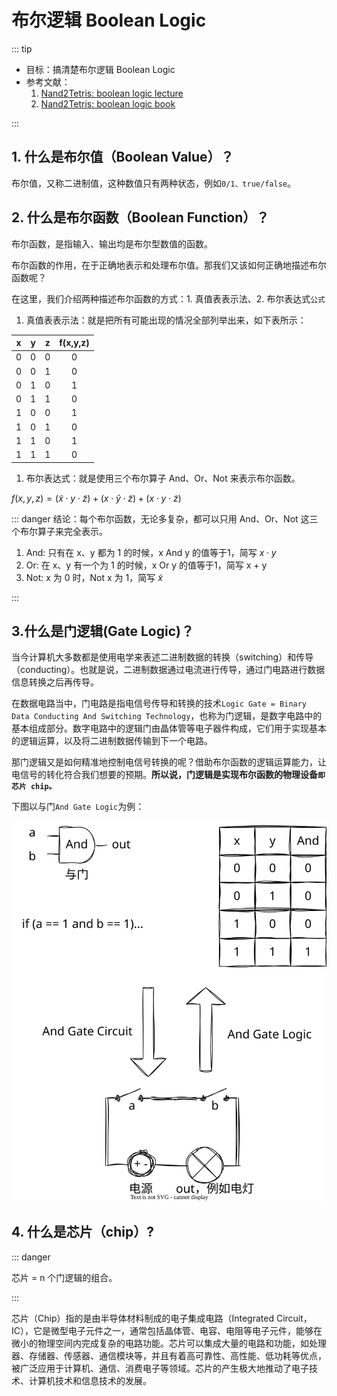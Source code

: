 # 布尔逻辑 Boolean Logic

::: tip

-   目标：搞清楚布尔逻辑 Boolean Logic
-   参考文献：
    1. [Nand2Tetris: boolean logic lecture](https://drive.google.com/file/d/1MY1buFHo_Wx5DPrKhCNSA2cm5ltwFJzM/view)
    2. [Nand2Tetris: boolean logic book](https://www.nand2tetris.org/_files/ugd/44046b_f2c9e41f0b204a34ab78be0ae4953128.pdf)

:::

## 1. 什么是布尔值（Boolean Value）？

布尔值，又称二进制值，这种数值只有两种状态，例如`0/1、true/false`。

## 2. 什么是布尔函数（Boolean Function）？

布尔函数，是指输入、输出均是布尔型数值的函数。

布尔函数的作用，在于正确地表示和处理布尔值。那我们又该如何正确地描述布尔函数呢？

在这里，我们介绍两种描述布尔函数的方式：1. 真值表表示法、2. 布尔表达式`公式`

1. 真值表表示法：就是把所有可能出现的情况全部列举出来，如下表所示：

|   x   |   y   |   z   | f(x,y,z) |
| :---: | :---: | :---: | :------: |
|   0   |   0   |   0   |    0     |
|   0   |   0   |   1   |    0     |
|   0   |   1   |   0   |    1     |
|   0   |   1   |   1   |    0     |
|   1   |   0   |   0   |    1     |
|   1   |   0   |   1   |    0     |
|   1   |   1   |   0   |    1     |
|   1   |   1   |   1   |    0     |

1. 布尔表达式：就是使用三个布尔算子 And、Or、Not 来表示布尔函数。

$f(x,y,z) = (\tilde{x} \cdot y \cdot \tilde{z}) + (x \cdot \tilde{y} \cdot \tilde{z}) + (x \cdot y \cdot \tilde{z})$

::: danger 结论：每个布尔函数，无论多复杂，都可以只用 And、Or、Not 这三个布尔算子来完全表示。

1. And: 只有在 x、y 都为 1 的时候，x And y 的值等于1，简写 $x \cdot y$
2. Or: 在 x、y 有一个为 1 的时候，x Or y 的值等于1，简写 x + y
3. Not: x 为 0 时，Not x 为 1，简写 $\tilde{x}$
   
:::

## 3.什么是门逻辑(Gate Logic)？

当今计算机大多数都是使用电学来表述二进制数据的转换（switching）和传导（conducting）。也就是说，二进制数据通过电流进行传导，通过门电路进行数据信息转换之后再传导。

在数据电路当中，门电路是指电信号传导和转换的技术`Logic Gate = Binary Data Conducting And Switching Technology`，也称为门逻辑，是数字电路中的基本组成部分。数字电路中的逻辑门由晶体管等电子器件构成，它们用于实现基本的逻辑运算，以及将二进制数据传输到下一个电路。

那门逻辑又是如何精准地控制电信号转换的呢？借助布尔函数的逻辑运算能力，让电信号的转化符合我们想要的预期。**所以说，门逻辑是实现布尔函数的物理设备`即芯片 chip。`**

下图以与门`And Gate Logic`为例：

![And Gate Logic](./../assets/imgs/and-gate.drawio.svg)

## 4. 什么是芯片（chip）?

::: danger

芯片 = n 个门逻辑的组合。

:::

芯片（Chip）指的是由半导体材料制成的电子集成电路（Integrated Circuit，IC），它是微型电子元件之一，通常包括晶体管、电容、电阻等电子元件，能够在微小的物理空间内完成复杂的电路功能。芯片可以集成大量的电路和功能，如处理器、存储器、传感器、通信模块等，并且有着高可靠性、高性能、低功耗等优点，被广泛应用于计算机、通信、消费电子等领域。芯片的产生极大地推动了电子技术、计算机技术和信息技术的发展。



